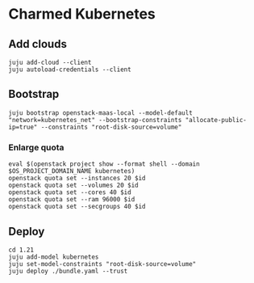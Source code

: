# Charmed Kubernetes

## Add clouds
```
juju add-cloud --client
juju autoload-credentials --client
```

## Bootstrap
```
juju bootstrap openstack-maas-local --model-default "network=kubernetes_net" --bootstrap-constraints "allocate-public-ip=true" --constraints "root-disk-source=volume"
```

### Enlarge quota
```
eval $(openstack project show --format shell --domain $OS_PROJECT_DOMAIN_NAME kubernetes)
openstack quota set --instances 20 $id
openstack quota set --volumes 20 $id
openstack quota set --cores 40 $id
openstack quota set --ram 96000 $id
openstack quota set --secgroups 40 $id
```

## Deploy
```
cd 1.21
juju add-model kubernetes
juju set-model-constraints "root-disk-source=volume"
juju deploy ./bundle.yaml --trust
```
